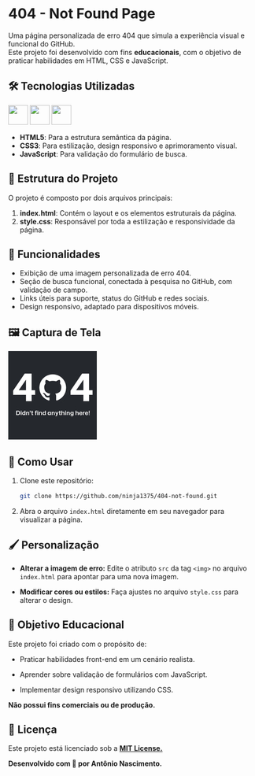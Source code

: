 # 404 - Not Found Page  

Uma página personalizada de erro 404 que simula a experiência visual e funcional do GitHub.  
Este projeto foi desenvolvido com fins **educacionais**, com o objetivo de praticar habilidades em HTML, CSS e JavaScript.  

## 🛠️ Tecnologias Utilizadas  

<a href="https://programartudo.blogspot.com/2024/11/html-tudo-o-que-precisa-para-comecar.html" target="_blank"><img loading="lazy" src="https://cdn.jsdelivr.net/gh/devicons/devicon/icons/html5/html5-original.svg" width="40" height="40"/></a> <a href="https://programartudo.blogspot.com/2024/11/css-como-dar-estilo-ao-teu-website.html" target="_blank"><img loading="lazy" src="https://cdn.jsdelivr.net/gh/devicons/devicon/icons/css3/css3-original.svg" width="40" height="40"/></a> <a href="https://programartudo.blogspot.com/2024/11/javascript-linguagem-dinamica-da-web.html" target="_blank"><img loading="lazy" src="https://cdn.jsdelivr.net/gh/devicons/devicon/icons/javascript/javascript-original.svg" width="40" height="40"/></a>

- **HTML5**: Para a estrutura semântica da página.  
- **CSS3**: Para estilização, design responsivo e aprimoramento visual.  
- **JavaScript**: Para validação do formulário de busca.  

## 📂 Estrutura do Projeto  

O projeto é composto por dois arquivos principais:  

1. **index.html**: Contém o layout e os elementos estruturais da página.  
2. **style.css**: Responsável por toda a estilização e responsividade da página.  

## 🔑 Funcionalidades  

- Exibição de uma imagem personalizada de erro 404.  
- Seção de busca funcional, conectada à pesquisa no GitHub, com validação de campo.  
- Links úteis para suporte, status do GitHub e redes sociais.  
- Design responsivo, adaptado para dispositivos móveis.  

## 🖼️ Captura de Tela  

![404 - Not Found](404.jpeg)  

## 🚀 Como Usar  

1. Clone este repositório:  
   ```bash  
   git clone https://github.com/ninja1375/404-not-found.git
   ```
2. Abra o arquivo `index.html` diretamente em seu navegador para visualizar a página.

## 🖌️ Personalização

- **Alterar a imagem de erro:**
Edite o atributo `src` da tag `<img>` no arquivo `index.html` para apontar para uma nova imagem.

- **Modificar cores ou estilos:**
Faça ajustes no arquivo `style.css` para alterar o design.

## 🎯 Objetivo Educacional

Este projeto foi criado com o propósito de:

- Praticar habilidades front-end em um cenário realista.

- Aprender sobre validação de formulários com JavaScript.

- Implementar design responsivo utilizando CSS.

**Não possui fins comerciais ou de produção.**

## 📜 Licença

Este projeto está licenciado sob a **[MIT License.](https://github.com/Ninja1375/404-not-found/blob/main/LICENSE)**

**Desenvolvido com 🧡 por Antônio Nascimento.**
